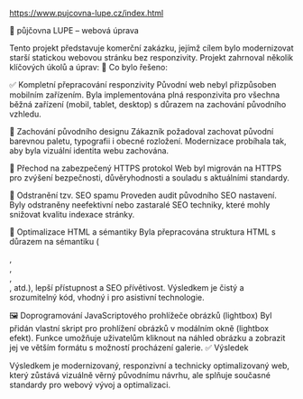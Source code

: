 https://www.pujcovna-lupe.cz/index.html

💼 půjčovna LUPE – webová úprava

Tento projekt představuje komerční zakázku, jejímž cílem bylo modernizovat starší statickou webovou stránku bez responzivity. Projekt zahrnoval několik klíčových úkolů a úprav:
🔧 Co bylo řešeno:

✅ Kompletní přepracování responzivity
Původní web nebyl přizpůsoben mobilním zařízením. Byla implementována plná responzivita pro všechna běžná zařízení (mobil, tablet, desktop) s důrazem na zachování původního vzhledu.

🎨 Zachování původního designu
Zákazník požadoval zachovat původní barevnou paletu, typografii i obecné rozložení. Modernizace probíhala tak, aby byla vizuální identita webu zachována.

🔐 Přechod na zabezpečený HTTPS protokol
Web byl migrován na HTTPS pro zvýšení bezpečnosti, důvěryhodnosti a souladu s aktuálními standardy.

🧹 Odstranění tzv. SEO spamu
Proveden audit původního SEO nastavení. Byly odstraněny neefektivní nebo zastaralé SEO techniky, které mohly snižovat kvalitu indexace stránky.

🧠 Optimalizace HTML a sémantiky
Byla přepracována struktura HTML s důrazem na sémantiku (<section>, <article>, <nav>, <main>, atd.), lepší přístupnost a SEO přívětivost. Výsledkem je čistý a srozumitelný kód, vhodný i pro asistivní technologie.

🖼️ Doprogramování JavaScriptového prohlížeče obrázků (lightbox)
Byl přidán vlastní skript pro prohlížení obrázků v modálním okně (lightbox efekt). Funkce umožňuje uživatelům kliknout na náhled obrázku a zobrazit jej ve větším formátu s možností procházení galerie.
✅ Výsledek

Výsledkem je modernizovaný, responzivní a technicky optimalizovaný web, který zůstává vizuálně věrný původnímu návrhu, ale splňuje současné standardy pro webový vývoj a optimalizaci.
